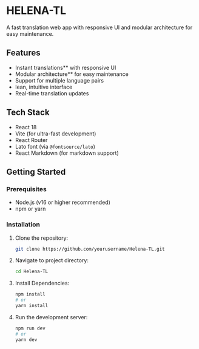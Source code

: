 # HELENA-TL

A fast translation web app with responsive UI and modular architecture for easy maintenance.

## Features

- Instant translations** with responsive UI
- Modular architecture** for easy maintenance
- Support for multiple language pairs
- lean, intuitive interface
- Real-time translation updates

## Tech Stack

- React 18
- Vite (for ultra-fast development)
- React Router
- Lato font (via `@fontsource/lato`)
- React Markdown (for markdown support)

## Getting Started

### Prerequisites

- Node.js (v16 or higher recommended)
- npm or yarn

### Installation

1. Clone the repository:
     ```bash
     git clone https://github.com/yourusername/Helena-TL.git
2. Navigate to project directory:
     ```bash
     cd Helena-TL
3. Install Dependencies:
    ```bash
    npm install
    # or
    yarn install
4. Run the development server:
   ```bash
   npm run dev
   # or
   yarn dev

